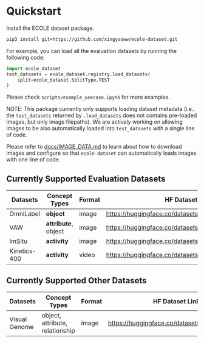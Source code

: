 # Quickstart

Install the ECOLE dataset package.

```bash
pip3 install git+https://github.com/xingyaoww/ecole-dataset.git
```

For example, you can load all the evaluation datasets by running the following code:

```python
import ecole_dataset
test_datasets = ecole_dataset.registry.load_datasets(
    split=ecole_dataset.SplitType.TEST
)
```

Please check `scripts/example_usecase.ipynb` for more examples.

NOTE: This package currently only supports loading dataset metadata (i.e., the `test_datasets` returned by `.load_datasets` does not contains pre-loaded images, but only image filepaths). We are actively working on allowing images to be also automatically loaded into `test_datasets` with a single line of code.

Please refer to [docs/IMAGE_DATA.md](docs/IMAGE_DATA.md) to learn about how to download images and configure so that `ecole-dataset` can automatically loads images with one line of code.


## Currently Supported Evaluation Datasets

| Datasets | Concept Types | Format | HF Dataset Link | Official Repo/Homepage |
|----------|----------|----------|----------|----------|
| OmniLabel | **object** | image | https://huggingface.co/datasets/xingyaoww/omnilabel | https://www.omnilabel.org/dataset/download |
| VAW | **attribute**, object | image | https://huggingface.co/datasets/mikewang/vaw | https://github.com/adobe-research/vaw_dataset#dataset-setup |
| ImSitu | **activity** | image | https://huggingface.co/datasets/mikewang/imsitu | https://github.com/my89/imSitu |
| Kinetics-400 | **activity** | video | https://huggingface.co/datasets/AlexFierro9/Kinetics400 | https://www.deepmind.com/open-source/kinetics |

## Currently Supported Other Datasets

| Datasets | Concept Types | Format | HF Dataset Link | Official Repo/Homepage |
|----------|----------|----------|----------|----------|
| Visual Genome | object, attribute, relationship | image | https://huggingface.co/datasets/visual_genome | https://homes.cs.washington.edu/~ranjay/visualgenome/index.html |
